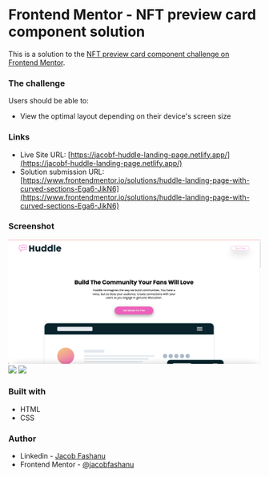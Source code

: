 # Frontend Mentor - NFT preview card component solution

This is a solution to the [NFT preview card component challenge on Frontend Mentor](https://www.frontendmentor.io/challenges/huddle-landing-page-with-curved-sections-5ca5ecd01e82137ec91a50f2).


### The challenge

Users should be able to:

- View the optimal layout depending on their device's screen size

### Links

- Live Site URL: [https://jacobf-huddle-landing-page.netlify.app/](https://jacobf-huddle-landing-page.netlify.app/)
- Solution submission URL: [https://www.frontendmentor.io/solutions/huddle-landing-page-with-curved-sections-Ega6-JikN6](https://www.frontendmentor.io/solutions/huddle-landing-page-with-curved-sections-Ega6-JikN6)

### Screenshot

![](./Desktop-view2.png)
![](./Tablet-view1.png)
![](./mobile-view1.png)


### Built with

- HTML
- CSS

### Author

- Linkedin - [Jacob Fashanu](https://www.linkedin.com/in/jacob-fashanu/)
- Frontend Mentor - [@jacobfashanu](https://www.frontendmentor.io/profile/jacobfashanu)
